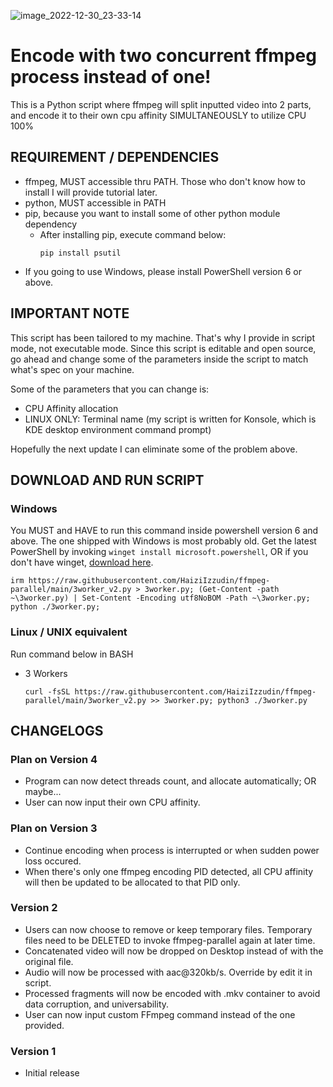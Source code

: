 ![image_2022-12-30_23-33-14](https://user-images.githubusercontent.com/79714350/210088270-1e48cc3e-e0f6-438e-9452-c44bb99dab54.png)


# Encode with two concurrent ffmpeg process instead of one!
This is a Python script where ffmpeg will split inputted video into 2 parts, and encode it to their own cpu affinity SIMULTANEOUSLY to utilize CPU 100%

## REQUIREMENT / DEPENDENCIES
- ffmpeg, MUST accessible thru PATH. Those who don't know how to install I will provide tutorial later.
- python, MUST accessible in PATH
- pip, because you want to install some of other python module dependency
  - After installing pip, execute command below:
    ```
    pip install psutil
    ```
- If you going to use Windows, please install PowerShell version 6 or above.

## IMPORTANT NOTE
This script has been tailored to my machine. That's why I provide in script mode, not executable mode. Since this script is editable and open source, go ahead and change some of the parameters inside the script to match what's spec on your machine.

Some of the parameters that you can change is:
  - CPU Affinity allocation
  - LINUX ONLY: Terminal name (my script is written for Konsole, which is KDE desktop environment command prompt)
  
Hopefully the next update I can eliminate some of the problem above.

## DOWNLOAD AND RUN SCRIPT
### Windows
You MUST and HAVE to run this command inside powershell version 6 and above. The one shipped with Windows is most probably old. Get the latest PowerShell by invoking `winget install microsoft.powershell`, OR if you don't have winget, [download here](https://learn.microsoft.com/en-gb/powershell/scripting/install/installing-powershell-on-windows?view=powershell-7.3#msi).
  ```
  irm https://raw.githubusercontent.com/HaiziIzzudin/ffmpeg-parallel/main/3worker_v2.py > 3worker.py; (Get-Content -path ~\3worker.py) | Set-Content -Encoding utf8NoBOM -Path ~\3worker.py; python ./3worker.py;
  ```

### Linux / UNIX equivalent
Run command below in BASH
- 3 Workers
  ```
  curl -fsSL https://raw.githubusercontent.com/HaiziIzzudin/ffmpeg-parallel/main/3worker_v2.py >> 3worker.py; python3 ./3worker.py
  ```

## CHANGELOGS
### Plan on Version 4
- Program can now detect threads count, and allocate automatically; OR maybe...
- User can now input their own CPU affinity.

### Plan on Version 3
- Continue encoding when process is interrupted or when sudden power loss occured.
- When there's only one ffmpeg encoding PID detected, all CPU affinity will then be updated to be allocated to that PID only.

### Version 2
- Users can now choose to remove or keep temporary files. Temporary files need to be DELETED to invoke ffmpeg-parallel again at later time.
- Concatenated video will now be dropped on Desktop instead of with the original file.
- Audio will now be processed with aac@320kb/s. Override by edit it in script.
- Processed fragments will now be encoded with .mkv container to avoid data corruption, and universability.
- User can now input custom FFmpeg command instead of the one provided.

### Version 1
- Initial release

